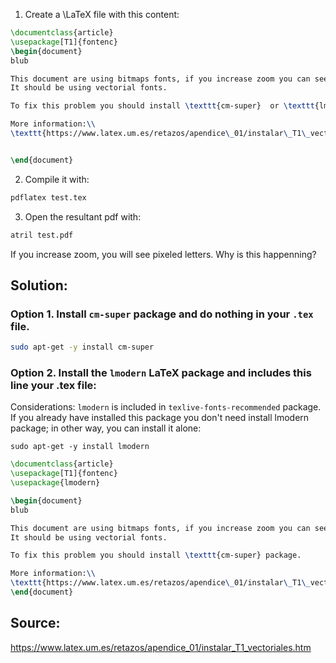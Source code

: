 1. Create a \LaTeX file with this content:
```latex
\documentclass{article}
\usepackage[T1]{fontenc}
\begin{document}
blub

This document are using bitmaps fonts, if you increase zoom you can see the pixels. 
It should be using vectorial fonts. 

To fix this problem you should install \texttt{cm-super}  or \texttt{lmodern} package.

More information:\\
\texttt{https://www.latex.um.es/retazos/apendice\_01/instalar\_T1\_vectoriales.htm}


\end{document}
```
2. Compile it with:
```bash
pdflatex test.tex
```

3. Open the resultant pdf with:
```bash
atril test.pdf
```

If you increase zoom, you will see pixeled letters. Why is this happenning?


## Solution:
### Option 1. Install ```cm-super``` package and do nothing in your ```.tex``` file.
```bash
sudo apt-get -y install cm-super
```

### Option 2. Install the ```lmodern``` LaTeX package and includes this line your .tex file:
Considerations: ```lmodern``` is included in ```texlive-fonts-recommended``` package. If you already have installed this package you don't need install lmodern package; in other way, you can install it alone:

```
sudo apt-get -y install lmodern
```

```latex
\documentclass{article}
\usepackage[T1]{fontenc}
\usepackage{lmodern}

\begin{document}
blub

This document are using bitmaps fonts, if you increase zoom you can see the pixels. 
It should be using vectorial fonts. 

To fix this problem you should install \texttt{cm-super} package.

More information:\\
\texttt{https://www.latex.um.es/retazos/apendice\_01/instalar\_T1\_vectoriales.htm}
\end{document}
```


## Source:
<https://www.latex.um.es/retazos/apendice_01/instalar_T1_vectoriales.htm>

